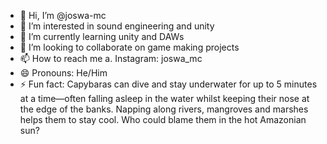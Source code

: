 - 👋 Hi, I’m @joswa-mc
- 👀 I’m interested in sound engineering and unity
- 🌱 I’m currently learning unity and DAWs
- 💞️ I’m looking to collaborate on game making projects
- 📫 How to reach me
  a. Instagram: joswa_mc
- 😄 Pronouns: He/Him
- ⚡ Fun fact: Capybaras can dive and stay underwater for up to 5 minutes at a time—often falling asleep in the water whilst keeping their nose at the edge of the banks.
  Napping along rivers, mangroves and marshes helps them to stay cool. Who could blame them in the hot Amazonian sun?

<!---
joswa-mc/joswa-mc is a ✨ special ✨ repository because its `README.md` (this file) appears on your GitHub profile.
You can click the Preview link to take a look at your changes.
--->
